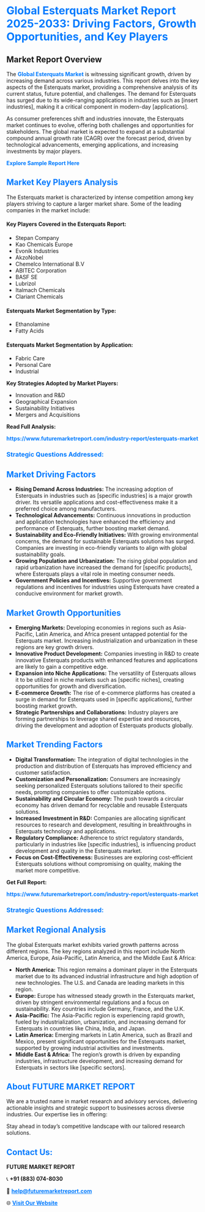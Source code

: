 <h1 style="color: #007BFF;">Global Esterquats Market Report 2025-2033: Driving Factors, Growth Opportunities, and Key Players</h1>

<section id="overview">
<h2>Market Report Overview</h2>
<p>The <a href="https://www.futuremarketreport.com/industry-report/esterquats-market" style="color: #007BFF; text-decoration: none;"><strong>Global Esterquats Market</strong></a> is witnessing significant growth, driven by increasing demand across various industries. This report delves into the key aspects of the Esterquats market, providing a comprehensive analysis of its current status, future potential, and challenges. The demand for Esterquats has surged due to its wide-ranging applications in industries such as [insert industries], making it a critical component in modern-day [applications].</p>
<p>As consumer preferences shift and industries innovate, the Esterquats market continues to evolve, offering both challenges and opportunities for stakeholders. The global market is expected to expand at a substantial compound annual growth rate (CAGR) over the forecast period, driven by technological advancements, emerging applications, and increasing investments by major players.</p>
</section>

<section id="overview">
<p><a href="https://www.futuremarketreport.com/request-sample/reportId=44253" style="color: #007BFF; text-decoration: none;"><strong>Explore Sample Report Here</strong></a></p>
</section>

<section id="key-players">
<h2 style="color: #007BFF;">Market Key Players Analysis</h2>
<p>The Esterquats market is characterized by intense competition among key players striving to capture a larger market share. Some of the leading companies in the market include:</p>
<h4>Key Players Covered in the Esterquats Report:</h4>
<ul><li>Stepan Company</li><li>Kao Chemicals Europe</li><li>Evonik Industries</li><li>AkzoNobel</li><li>Chemelco International B.V</li><li>ABITEC Corporation</li><li>BASF SE</li><li>Lubrizol</li><li>Italmach Chemicals</li><li>Clariant Chemicals</li></ul>
<h4>Esterquats Market Segmentation by Type:</h4>
<ul><li>Ethanolamine</li><li>Fatty Acids</li></ul>

<h4>Esterquats Market Segmentation by Application:</h4>
<ul><li>Fabric Care</li><li>Personal Care</li><li>Industrial</li></ul>
<p><strong>Key Strategies Adopted by Market Players:</strong></p>
<ul>
<li>Innovation and R&D</li>
<li>Geographical Expansion</li>
<li>Sustainability Initiatives</li>
<li>Mergers and Acquisitions</li>
</ul>
</section>

<section>
<p><strong>Read Full Analysis: </strong></p><a href="https://www.futuremarketreport.com/industry-report/esterquats-market" style="color: #007BFF; text-decoration: none;"><strong>https://www.futuremarketreport.com/industry-report/esterquats-market</strong></a>
<h3 style="color: #007BFF;">Strategic Questions Addressed:</h3>
</section>

<section id="driving-factors">
<h2 style="color: #007BFF;">Market Driving Factors</h2>
<ul>
<li><strong>Rising Demand Across Industries:</strong> The increasing adoption of Esterquats in industries such as [specific industries] is a major growth driver. Its versatile applications and cost-effectiveness make it a preferred choice among manufacturers.</li>
<li><strong>Technological Advancements:</strong> Continuous innovations in production and application technologies have enhanced the efficiency and performance of Esterquats, further boosting market demand.</li>
<li><strong>Sustainability and Eco-Friendly Initiatives:</strong> With growing environmental concerns, the demand for sustainable Esterquats solutions has surged. Companies are investing in eco-friendly variants to align with global sustainability goals.</li>
<li><strong>Growing Population and Urbanization:</strong> The rising global population and rapid urbanization have increased the demand for [specific products], where Esterquats plays a vital role in meeting consumer needs.</li>
<li><strong>Government Policies and Incentives:</strong> Supportive government regulations and incentives for industries using Esterquats have created a conducive environment for market growth.</li>
</ul>
</section>

<section id="growth-opportunities">
<h2 style="color: #007BFF;">Market Growth Opportunities</h2>
<ul>
<li><strong>Emerging Markets:</strong> Developing economies in regions such as Asia-Pacific, Latin America, and Africa present untapped potential for the Esterquats market. Increasing industrialization and urbanization in these regions are key growth drivers.</li>
<li><strong>Innovative Product Development:</strong> Companies investing in R&D to create innovative Esterquats products with enhanced features and applications are likely to gain a competitive edge.</li>
<li><strong>Expansion into Niche Applications:</strong> The versatility of Esterquats allows it to be utilized in niche markets such as [specific niches], creating opportunities for growth and diversification.</li>
<li><strong>E-commerce Growth:</strong> The rise of e-commerce platforms has created a surge in demand for Esterquats used in [specific applications], further boosting market growth.</li>
<li><strong>Strategic Partnerships and Collaborations:</strong> Industry players are forming partnerships to leverage shared expertise and resources, driving the development and adoption of Esterquats products globally.</li>
</ul>
</section>

<section id="trending-factors">
<h2 style="color: #007BFF;">Market Trending Factors</h2>
<ul>
<li><strong>Digital Transformation:</strong> The integration of digital technologies in the production and distribution of Esterquats has improved efficiency and customer satisfaction.</li>
<li><strong>Customization and Personalization:</strong> Consumers are increasingly seeking personalized Esterquats solutions tailored to their specific needs, prompting companies to offer customizable options.</li>
<li><strong>Sustainability and Circular Economy:</strong> The push towards a circular economy has driven demand for recyclable and reusable Esterquats solutions.</li>
<li><strong>Increased Investment in R&D:</strong> Companies are allocating significant resources to research and development, resulting in breakthroughs in Esterquats technology and applications.</li>
<li><strong>Regulatory Compliance:</strong> Adherence to strict regulatory standards, particularly in industries like [specific industries], is influencing product development and quality in the Esterquats market.</li>
<li><strong>Focus on Cost-Effectiveness:</strong> Businesses are exploring cost-efficient Esterquats solutions without compromising on quality, making the market more competitive.</li>
</ul>
</section>

<section>
<p><strong>Get Full Report: </strong></p><a href="https://www.futuremarketreport.com/industry-report/esterquats-market" style="color: #007BFF; text-decoration: none;"><strong>https://www.futuremarketreport.com/industry-report/esterquats-market</strong></a>
<h3 style="color: #007BFF;">Strategic Questions Addressed:</h3>
</section>


<section id="regional-analysis">
<h2 style="color: #007BFF;">Market Regional Analysis</h2>
<p>The global Esterquats market exhibits varied growth patterns across different regions. The key regions analyzed in this report include North America, Europe, Asia-Pacific, Latin America, and the Middle East & Africa:</p>
<ul>
<li><strong>North America:</strong> This region remains a dominant player in the Esterquats market due to its advanced industrial infrastructure and high adoption of new technologies. The U.S. and Canada are leading markets in this region.</li>
<li><strong>Europe:</strong> Europe has witnessed steady growth in the Esterquats market, driven by stringent environmental regulations and a focus on sustainability. Key countries include Germany, France, and the U.K.</li>
<li><strong>Asia-Pacific:</strong> The Asia-Pacific region is experiencing rapid growth, fueled by industrialization, urbanization, and increasing demand for Esterquats in countries like China, India, and Japan.</li>
<li><strong>Latin America:</strong> Emerging markets in Latin America, such as Brazil and Mexico, present significant opportunities for the Esterquats market, supported by growing industrial activities and investments.</li>
<li><strong>Middle East & Africa:</strong> The region’s growth is driven by expanding industries, infrastructure development, and increasing demand for Esterquats in sectors like [specific sectors].</li>
</ul>
</section>

<footer>
<h2 style="color: #007BFF;">About FUTURE MARKET REPORT</h2>
<p>We are a trusted name in market research and advisory services, delivering actionable insights and strategic support to businesses across diverse industries. Our expertise lies in offering:</p>

<p>Stay ahead in today’s competitive landscape with our tailored research solutions.</p>

<h2 style="color: #007BFF;">Contact Us:</h2>
<p><strong>FUTURE MARKET REPORT</strong></p>
<p>📞 <strong>+91 (883) 074-8030</strong></p>
<p>📧 <strong><a href="mailto:help@futuremarketreport.com" style="color: #007BFF;">help@futuremarketreport.com</a></strong></p>
<p>🌐 <strong><a href="https://www.futuremarketreport.com/" style="color: #007BFF;">Visit Our Website</a></strong></p>
</footer>